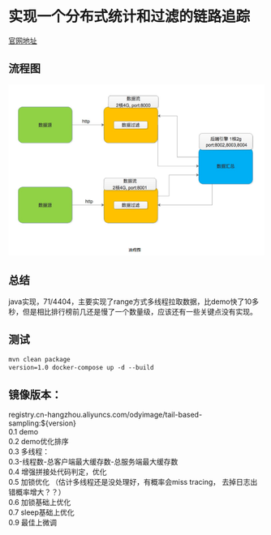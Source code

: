 # 实现一个分布式统计和过滤的链路追踪
[官网地址](https://tianchi.aliyun.com/competition/entrance/231790/information)  

## 流程图
![flow chart](flow-chart.png)

## 总结
java实现，71/4404，主要实现了range方式多线程拉取数据，比demo快了10多秒，但是相比排行榜前几还是慢了一个数量级，应该还有一些关键点没有实现。

## 测试
```
mvn clean package  
version=1.0 docker-compose up -d --build
```

## 镜像版本：
registry.cn-hangzhou.aliyuncs.com/odyimage/tail-based-sampling:${version}  
0.1 demo  
0.2 demo优化排序  
0.3 多线程：  
0.3-线程数-总客户端最大缓存数-总服务端最大缓存数  
0.4 增强拼接处代码判定，优化  
0.5 加锁优化 （估计多线程还是没处理好，有概率会miss tracing， 去掉日志出错概率增大？？）  
0.6 加锁基础上优化   
0.7 sleep基础上优化  
0.9 最佳上微调  